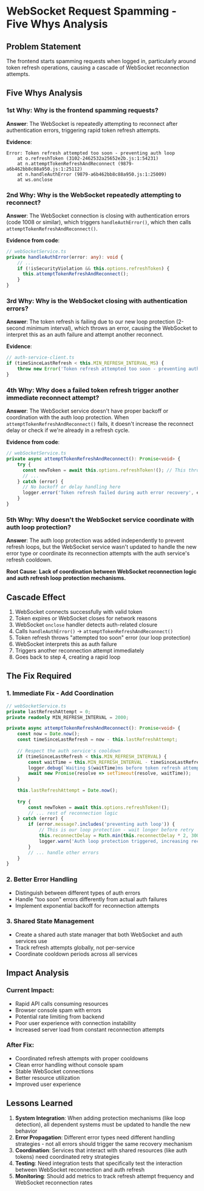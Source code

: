 # WebSocket Request Spamming - Five Whys Analysis

## Problem Statement
The frontend starts spamming requests when logged in, particularly around token refresh operations, causing a cascade of WebSocket reconnection attempts.

## Five Whys Analysis

### 1st Why: Why is the frontend spamming requests?
**Answer**: The WebSocket is repeatedly attempting to reconnect after authentication errors, triggering rapid token refresh attempts.

**Evidence**: 
```
Error: Token refresh attempted too soon - preventing auth loop
    at o.refreshToken (3102-2462532a25652e2b.js:1:54231)
    at n.attemptTokenRefreshAndReconnect (9879-a6b462bb8c88a950.js:1:25112)
    at n.handleAuthError (9879-a6b462bb8c88a950.js:1:25009)
    at ws.onclose
```

### 2nd Why: Why is the WebSocket repeatedly attempting to reconnect?
**Answer**: The WebSocket connection is closing with authentication errors (code 1008 or similar), which triggers `handleAuthError()`, which then calls `attemptTokenRefreshAndReconnect()`.

**Evidence from code**:
```typescript
// webSocketService.ts
private handleAuthError(error: any): void {
    // ...
    if (!isSecurityViolation && this.options.refreshToken) {
      this.attemptTokenRefreshAndReconnect();
    }
}
```

### 3rd Why: Why is the WebSocket closing with authentication errors?
**Answer**: The token refresh is failing due to our new loop protection (2-second minimum interval), which throws an error, causing the WebSocket to interpret this as an auth failure and attempt another reconnect.

**Evidence**:
```typescript
// auth-service-client.ts
if (timeSinceLastRefresh < this.MIN_REFRESH_INTERVAL_MS) {
    throw new Error('Token refresh attempted too soon - preventing auth loop');
}
```

### 4th Why: Why does a failed token refresh trigger another immediate reconnect attempt?
**Answer**: The WebSocket service doesn't have proper backoff or coordination with the auth loop protection. When `attemptTokenRefreshAndReconnect()` fails, it doesn't increase the reconnect delay or check if we're already in a refresh cycle.

**Evidence from code**:
```typescript
// webSocketService.ts
private async attemptTokenRefreshAndReconnect(): Promise<void> {
    try {
      const newToken = await this.options.refreshToken!(); // This throws immediately
      // ...
    } catch (error) {
      // No backoff or delay handling here
      logger.error('Token refresh failed during auth error recovery', error as Error);
    }
}
```

### 5th Why: Why doesn't the WebSocket service coordinate with auth loop protection?
**Answer**: The auth loop protection was added independently to prevent refresh loops, but the WebSocket service wasn't updated to handle the new error type or coordinate its reconnection attempts with the auth service's refresh cooldown.

**Root Cause**: **Lack of coordination between WebSocket reconnection logic and auth refresh loop protection mechanisms.**

## Cascade Effect

1. WebSocket connects successfully with valid token
2. Token expires or WebSocket closes for network reasons
3. WebSocket `onclose` handler detects auth-related closure
4. Calls `handleAuthError()` → `attemptTokenRefreshAndReconnect()`
5. Token refresh throws "attempted too soon" error (our loop protection)
6. WebSocket interprets this as auth failure
7. Triggers another reconnection attempt immediately
8. Goes back to step 4, creating a rapid loop

## The Fix Required

### 1. Immediate Fix - Add Coordination
```typescript
// webSocketService.ts
private lastRefreshAttempt = 0;
private readonly MIN_REFRESH_INTERVAL = 2000;

private async attemptTokenRefreshAndReconnect(): Promise<void> {
    const now = Date.now();
    const timeSinceLastRefresh = now - this.lastRefreshAttempt;
    
    // Respect the auth service's cooldown
    if (timeSinceLastRefresh < this.MIN_REFRESH_INTERVAL) {
        const waitTime = this.MIN_REFRESH_INTERVAL - timeSinceLastRefresh;
        logger.debug(`Waiting ${waitTime}ms before token refresh attempt`);
        await new Promise(resolve => setTimeout(resolve, waitTime));
    }
    
    this.lastRefreshAttempt = Date.now();
    
    try {
        const newToken = await this.options.refreshToken!();
        // ... rest of reconnection logic
    } catch (error) {
        if (error.message?.includes('preventing auth loop')) {
            // This is our loop protection - wait longer before retry
            this.reconnectDelay = Math.min(this.reconnectDelay * 2, 30000);
            logger.warn('Auth loop protection triggered, increasing reconnect delay');
        }
        // ... handle other errors
    }
}
```

### 2. Better Error Handling
- Distinguish between different types of auth errors
- Handle "too soon" errors differently from actual auth failures
- Implement exponential backoff for reconnection attempts

### 3. Shared State Management
- Create a shared auth state manager that both WebSocket and auth services use
- Track refresh attempts globally, not per-service
- Coordinate cooldown periods across all services

## Impact Analysis

### Current Impact:
- Rapid API calls consuming resources
- Browser console spam with errors
- Potential rate limiting from backend
- Poor user experience with connection instability
- Increased server load from constant reconnection attempts

### After Fix:
- Coordinated refresh attempts with proper cooldowns
- Clean error handling without console spam
- Stable WebSocket connections
- Better resource utilization
- Improved user experience

## Lessons Learned

1. **System Integration**: When adding protection mechanisms (like loop detection), all dependent systems must be updated to handle the new behavior
2. **Error Propagation**: Different error types need different handling strategies - not all errors should trigger the same recovery mechanism
3. **Coordination**: Services that interact with shared resources (like auth tokens) need coordinated retry strategies
4. **Testing**: Need integration tests that specifically test the interaction between WebSocket reconnection and auth refresh
5. **Monitoring**: Should add metrics to track refresh attempt frequency and WebSocket reconnection rates